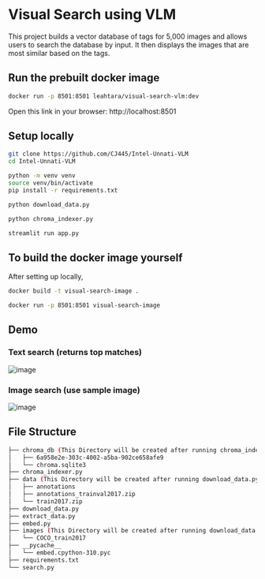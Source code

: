 # Visual Search using VLM
This project builds a vector database of tags for 5,000 images and allows users to search the database by input. It then displays the images that are most similar based on the tags.

## Run the prebuilt docker image

```bash 
docker run -p 8501:8501 leahtara/visual-search-vlm:dev
```
Open this link in your browser: http://localhost:8501

## Setup locally

```bash
git clone https://github.com/CJ445/Intel-Unnati-VLM
cd Intel-Unnati-VLM
```

```bash
python -m venv venv
source venv/bin/activate
pip install -r requirements.txt
```

```bash
python download_data.py
```

```bash
python chroma_indexer.py
```

```bash
streamlit run app.py
```
## To build the docker image yourself
 After setting up locally,
```bash
docker build -t visual-search-image .
```

```bash
docker run -p 8501:8501 visual-search-image
```

## Demo
### Text search (returns top matches)
![image](https://github.com/user-attachments/assets/afd9ed61-e84b-42c4-abcb-c7dd83785ab2)
### Image search (use sample image)
![image](https://github.com/user-attachments/assets/2743c078-eccf-467b-85af-f28f7cad2c8b)


## File Structure
```bash
├── chroma_db (This Directory will be created after running chroma_indexer.py)
│   ├── 6a958e2e-303c-4002-a5ba-902ce658afe9
│   └── chroma.sqlite3
├── chroma_indexer.py
├── data (This Directory will be created after running download_data.py)
│   ├── annotations
│   ├── annotations_trainval2017.zip
│   └── train2017.zip
├── download_data.py
├── extract_data.py
├── embed.py
├── images (This Directory will be created after running download_data.py)
│   └── COCO_train2017
├── __pycache__
│   └── embed.cpython-310.pyc
├── requirements.txt
└── search.py
```
